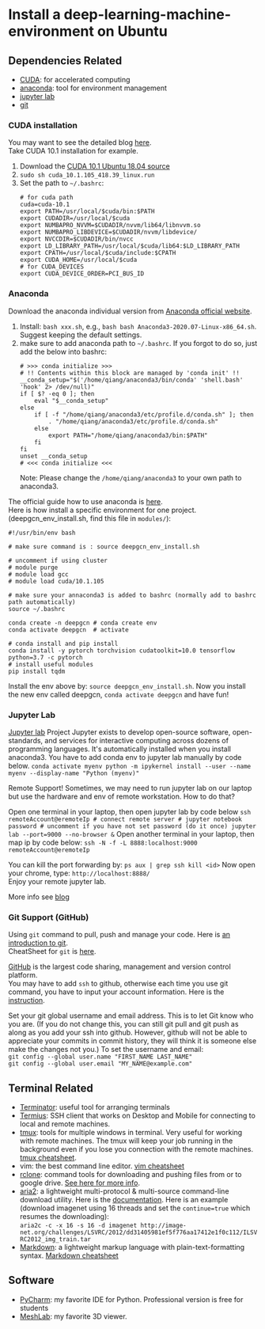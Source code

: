 # Install a deep-learning-machine-environment on Ubuntu

## Dependencies Related
- [CUDA](https://developer.nvidia.com/cuda-10.1-download-archive-base): for accelerated computing 
- [anaconda](https://www.anaconda.com/products/individual): tool for environment management
- [jupyter lab](https://jupyter.org/)
- [git](https://product.hubspot.com/blog/git-and-github-tutorial-for-beginners)

 
### CUDA installation
You may want to see the detailed blog [here](https://www.pugetsystems.com/labs/hpc/How-to-install-CUDA-9-2-on-Ubuntu-18-04-1184/).   
Take CUDA 10.1 installation for example. 
1. Download the [CUDA 10.1 Ubuntu 18.04 source](https://developer.nvidia.com/cuda-10.1-download-archive-base?target_os=Linux&target_arch=x86_64&target_distro=Ubuntu&target_version=1804&target_type=runfilelocal)  
2. `sudo sh cuda_10.1.105_418.39_linux.run`   
3. Set the path to `~/.bashrc`:
    ```
    # for cuda path
    cuda=cuda-10.1
    export PATH=/usr/local/$cuda/bin:$PATH
    export CUDADIR=/usr/local/$cuda
    export NUMBAPRO_NVVM=$CUDADIR/nvvm/lib64/libnvvm.so
    export NUMBAPRO_LIBDEVICE=$CUDADIR/nvvm/libdevice/
    export NVCCDIR=$CUDADIR/bin/nvcc
    export LD_LIBRARY_PATH=/usr/local/$cuda/lib64:$LD_LIBRARY_PATH
    export CPATH=/usr/local/$cuda/include:$CPATH
    export CUDA_HOME=/usr/local/$cuda
    # for CUDA_DEVICES
    export CUDA_DEVICE_ORDER=PCI_BUS_ID
    ```   

### Anaconda
Download the anaconda individual version from [Anaconda official website](https://www.anaconda.com/products/individual).   
1. Install: `bash xxx.sh`, e.g., `bash bash Anaconda3-2020.07-Linux-x86_64.sh`. Suggest keeping the default settings.   
2. make sure to add anaconda path to `~/.bashrc`. If you forgot to do so, just add the below into bashrc:  
    ```
    # >>> conda initialize >>>
    # !! Contents within this block are managed by 'conda init' !!
    __conda_setup="$('/home/qiang/anaconda3/bin/conda' 'shell.bash' 'hook' 2> /dev/null)"
    if [ $? -eq 0 ]; then
        eval "$__conda_setup"
    else
        if [ -f "/home/qiang/anaconda3/etc/profile.d/conda.sh" ]; then
            . "/home/qiang/anaconda3/etc/profile.d/conda.sh"
        else
            export PATH="/home/qiang/anaconda3/bin:$PATH"
        fi
    fi
    unset __conda_setup
    # <<< conda initialize <<<
    ```
    Note: Please change the `/home/qiang/anaconda3` to your own path to anaconda3.  

The official guide how to use anaconda is [here](https://docs.conda.io/projects/conda/en/latest/user-guide/tasks/manage-environments.html).  
Here is how install a specific environment for one project. (deepgcn_env_install.sh, find this file in `modules/`):  
    
    #!/usr/bin/env bash
    
    # make sure command is : source deepgcn_env_install.sh
    
    # uncomment if using cluster
    # module purge
    # module load gcc
    # module load cuda/10.1.105
    
    # make sure your annaconda3 is added to bashrc (normally add to bashrc path automatically)
    source ~/.bashrc
    
    conda create -n deepgcn # conda create env
    conda activate deepgcn  # activate
    
    # conda install and pip install
    conda install -y pytorch torchvision cudatoolkit=10.0 tensorflow python=3.7 -c pytorch
    # install useful modules
    pip install tqdm
        
Install the env above by: `source deepgcn_env_install.sh`. 
Now you install the new env called deepgcn, `conda activate deepgcn` and have fun!

### Jupyter Lab
[Jupyter lab](https://jupyter.org/) Project Jupyter exists to develop open-source software, open-standards, and services for interactive computing across dozens of programming languages. 
It's automatically installed when you install anaconda3.  You have to add conda env to jupyter lab manually by code below. 
    ```
    conda activate myenv
    python -m ipykernel install --user --name myenv --display-name "Python (myenv)"
    ```

Remote Support! Sometimes, we may need to run jupyter lab on our laptop but use the hardware and env of remote workstation. How to do that?

Open one terminal in your laptop, then open jupyter lab by code below
    ```
    ssh remoteAccount@eremoteIp # connect remote server
    # jupyter notebook password # uncomment if you have not set password (do it once)
    jupyter lab --port=9000 --no-browser &
    ```
Open another terminal in your laptop, then map ip by code below:
    ```
    ssh -N -f -L 8888:localhost:9000 remoteAccount@eremoteIp
    ```

You can kill the port forwarding by:
    ```
    ps aux | grep ssh
    kill <id>
    ```
Now open your chrome, type: `http://localhost:8888/`   
Enjoy your remote jupyter lab. 

More info see [blog](http://www.blopig.com/blog/2018/03/running-jupyter-notebook-on-a-remote-server-via-ssh/)


### Git Support (GitHub) 
Using `git` command to pull, push and manage your code. 
Here is [an introduction to git](https://product.hubspot.com/blog/git-and-github-tutorial-for-beginners).  
CheatSheet for `git` is [here](https://education.github.com/git-cheat-sheet-education.pdf).   

[GitHub](https://github.com/) is the largest code sharing, management and version control platform.  
You may have to add `ssh` to github, otherwise each time you use git command, you have to input your account information. Here is the [instruction](https://docs.github.com/en/free-pro-team@latest/github/authenticating-to-github/adding-a-new-ssh-key-to-your-github-account).  

Set your git global username and email address. This is to let Git know who you are. (If you do not change this, you can still git pull and git push as along as you add your ssh into github. However, github will not be able to appreciate your commits in commit history, they will think it is someone else make the changes not you.) To set the username and email:  
`git config --global user.name "FIRST_NAME LAST_NAME"`  
`git config --global user.email "MY_NAME@example.com"`  



## Terminal Related 
- [Terminator](https://gnometerminator.blogspot.com/p/introduction.html): useful tool for arranging terminals  
- [Termius](https://termius.com/): SSH client that works on Desktop and Mobile for connecting to local and remote machines. 
- [tmux](https://linuxize.com/post/getting-started-with-tmux/): tools for multiple windows in terminal. Very useful for working with remote machines. 
The tmux will keep your job running in the background even if you lose you connection with the remote machines. 
[tmux cheatsheet](https://tmuxcheatsheet.com/).   
- vim: the best command line editor. [vim cheatsheet](https://vim.rtorr.com/)
- [rclone](https://rclone.org/install/): command tools for downloading and pushing files from or to google drive. 
[See here for more info](https://rclone.org/drive/).    
- [aria2](https://aria2.github.io/): a lightweight multi-protocol & multi-source command-line download utility.
Here is the [documentation](https://aria2.github.io/manual/en/html/aria2c.html#options). 
Here is an example (download imagenet using 16 threads and set the `continue=true` which resumes the downloading):  
`aria2c -c -x 16 -s 16 -d imagenet http://image-net.org/challenges/LSVRC/2012/dd31405981ef5f776aa17412e1f0c112/ILSVRC2012_img_train.tar`
- [Markdown](https://www.markdownguide.org/):  a lightweight markup language with plain-text-formatting syntax. 
[Markdown cheatsheet](https://github.com/adam-p/markdown-here/wiki/Markdown-Cheatsheet)


## Software
- [PyCharm](https://www.jetbrains.com/pycharm/): my favorite IDE for Python. Professional version is free for students  
- [MeshLab](https://snapcraft.io/install/meshlab/ubuntu): my favorite 3D viewer. 


